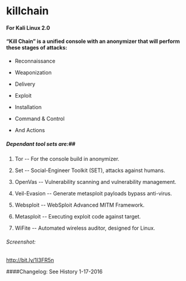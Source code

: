 # killchain
#### For Kali Linux 2.0
#### “Kill Chain” is a unified console with an anonymizer that will perform these stages of attacks:

* Reconnaissance

* Weaponization

* Delivery

* Exploit

* Installation

* Command & Control 

* And Actions

##### Dependant tool sets are:##

1)  Tor -- For the console build in anonymizer.

2)  Set -- Social-Engineer Toolkit (SET), attacks against humans.

3)  OpenVas --  Vulnerability scanning and vulnerability management.

4)  Veil-Evasion -- Generate metasploit payloads bypass anti-virus.

5)  Websploit -- WebSploit Advanced MITM Framework.

6)  Metasploit -- Executing exploit code against target.

7)  WiFite -- Automated wireless auditor, designed for Linux.

###### Screenshot: 
http://bit.ly/1I3FR5n

####Changelog: See History 1-17-2016
